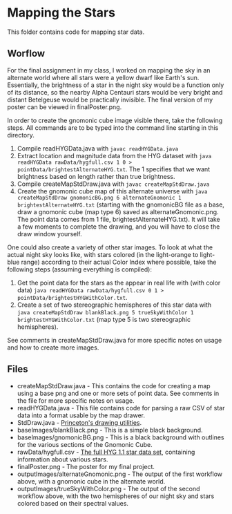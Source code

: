 # Mapping the Stars

This folder contains code for mapping star data.

## Worflow

For the final assignment in my class, I worked on mapping the sky in an alternate world where all stars were a yellow dwarf like Earth's sun. Essentially, the brightness of a star in the night sky would be a function only of its distance, so the nearby Alpha Centauri stars would be very bright and distant Betelgeuse would be practically invisible. The final version of my poster can be viewed in finalPoster.png.

In order to create the gnomonic cube image visible there, take the following steps. All commands are to be typed into the command line starting in this directory.

1) Compile readHYGData.java with `javac readHYGData.java`
2) Extract location and magnitude data from the HYG dataset with `java readHYGData rawData/hygfull.csv 1 0 > pointData/brightestAlternateHYG.txt`. The 1 specifies that we want brightness based on length rather than true brightness.
3) Compile createMapStdDraw.java with `javac createMapStdDraw.java`
4) Create the gnomonic cube map of this alternate universe with `java createMapStdDraw gnomonicBG.png 6 alternateGnomonic 1 brightestAlternateHYG.txt` (starting with the gnomonicBG file as a base, draw a gnomonic cube (map type 6) saved as alternateGnomonic.png. The point data comes from 1 file, brightestAlternateHYG.txt). It will take a few moments to complete the drawing, and you will have to close the draw window yourself.

One could also create a variety of other star images. To look at what the actual night sky looks like, with stars colored (in the light-orange to light-blue range) according to their actual Color Index where possible, take the following steps (assuming everything is compiled):
1) Get the point data for the stars as the appear in real life with (with color data) `java readHYGData rawData/hygfull.csv 0 1 > pointData/brightestHYGWithColor.txt`.
2) Create a set of two stereographic hemispheres of this star data with `java createMapStdDraw blankBlack.png 5 trueSkyWithColor 1 brightestHYGWithColor.txt` (map type 5 is two stereographic hemispheres).

See comments in createMapStdDraw.java for more specific notes on usage and how to create more images.

## Files
- createMapStdDraw.java - This contains the code for creating a map using a base png and one or more sets of point data. See comments in the file for more specific notes on usage.
- readHYGData.java - This file contains code for parsing a raw CSV of star data into a format usable by the map drawer.
- StdDraw.java - [Princeton's drawing utilities](http://introcs.cs.princeton.edu/java/stdlib/javadoc/StdDraw.html).
- baseImages/blankBlack.png - This is a simple black background.
- baseImages/gnomonicBG.png - This is a black background with outlines for the various sections of the Gnomonic Cube.
- rawData/hygfull.csv - [The full HYG 1.1 star data set](http://www.astronexus.com/hyg), containing information about various stars.
- finalPoster.png - The poster for my final project.
- outputImages/alternateGnomonic.png - The output of the first workflow above, with a gnomonic cube in the alternate world.
- outputImages/trueSkyWithColor.png - The output of the second workflow above, with the two hemispheres of our night sky and stars colored based on their spectral values.

